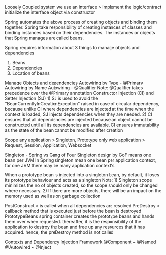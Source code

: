 Loosely Coupled system 
    we use an interface > implement the logic/contract
    initialize the interface object via constructor

Spring automates the above process of creating objects and binding them together.
Spring take responsibility of creating instances of classes and binding
instances based on their dependencies.
The instances or objects that Spring manages are called beans.

Spring requires information about 3 things to manage objects and dependencies
1) Beans
2) Dependencies
3) Location of beans

Manage Objects and dependencies
    Autowiring by Type - @Primary
    Autowiring by Name 
    Autowiring - @Qualifier
    Note: @Qualifier takes precedence over the @Primary annotation
    Constructor Injection (CI) and Setter Injection (SJ)
        1) SJ is used to avoid the "BeanCurrentlyInCreationException" 
            raised in case of circular dependency, 
            because unlike CI where dependencies are injected at the time when the context is loaded,
            SJ injects dependencies when they are needed.
        2) CI ensures that all dependencies are injected because an object
            cannot be constructed until all its dependencies are available.
            CI ensures immutability as the state of the bean cannot be modified after creation

Scope
    any application      > Singleton, Prototype
    only web application > Request, Session, Application, Websocket  

Singleton - Spring vs Gang of Four 
    Singleton design by GoF means one bean per JVM
    In Spring singleton mean one bean per application context,
        for one JVM there may be many application context's

When a prototype bean is injected into a singleton bean, by default,
it loses its prototype behaviour and acts as a singleton
Note: 1) Singleton scope minimizes the no of objects created, 
         so the scope should only be changed where necessary.
      2) If there are more objects, there will be an impact on the 
         memory used as well as on garbage collection

PostConstruct > is called when all dependencies are resolved
PreDestroy    > callback method that is executed just before the bean is destroyed 
PrototypeBeans
    spring container creates the prototype beans and hands them over when requested.
    thereafter, it is the responsibility of the application to destroy the bean and free up any resources that it has acquired.
    hence, the preDestroy method is not called

Contexts and Dependency Injection Framework
@Component ~ @Named
@Autowired ~ @Inject
